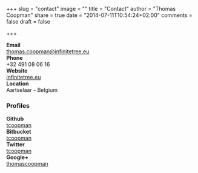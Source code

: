 +++
slug = "contact"
image = ""
title = "Contact"
author = "Thomas Coopman"
share = true
date = "2014-07-11T10:54:24+02:00"
comments = false
draft = false

+++

**Email**  
[thomas.coopman@infinitetree.eu](mailto:thomas.coopman@infitetree.eu)  
**Phone**  
+32 491 08 06 16  
**Website**  
[infinitetree.eu](https://infinitetree.eu)  
**Location**  
Aartselaar - Belgium  

### Profiles

**Github**  
[tcoopman](https://github.com/tcoopman)  
**Bitbucket**  
[tcoopman](https://bitbucket.org/tcoopman/)  
**Twitter**  
[tcoopman](https://twitter.com/tcoopman)  
**Google+**  
[thomascoopman](https://plus.google.com/u/0/109624499308077610663)  

